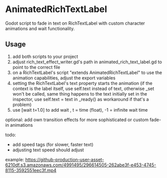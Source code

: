 # AnimatedRichTextLabel
Godot script to fade in text on RichTextLabel with custom character animations and wait functionality.

## Usage
1) add both scripts to your project
2) adjust rich_text_effect_writer.gd's path in animated_rich_text_label.gd to point to the correct file
3) on a RichTextLabel's script "extends AnimatedRichTextLabel" to use the animation capabilities, adjust the export variables
4) setting the RichTextLabel's text property starts the animation (if the context is the label itself, use self.text instead of text, otherwise _set won't be called, same thing happens to the text initially set in the inspector, use self.text = text in _ready() as workaround if that's a problem)
5) use [wait t=1.0] to add wait , t = time (float), -1 = infinite wait time

optional:
add own transition effects for more sophisticated or custom fade-in animations

todo:
- add speed tags (for slower, faster text)
- adjusting text speed should adjust 

example:
https://github-production-user-asset-6210df.s3.amazonaws.com/4991495/296614505-262abe3f-e453-4745-8115-3592551eec3f.mp4



